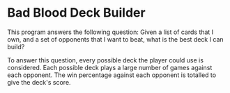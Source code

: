 Bad Blood Deck Builder
======================

This program answers the following question:
Given a list of cards that I own, and a set of opponents that I want to beat, what is the best deck I can build?

To answer this question, every possible deck the player could use is considered. Each possible deck plays a large number of games against each opponent. The win percentage against each opponent is totalled to give the deck's score.

